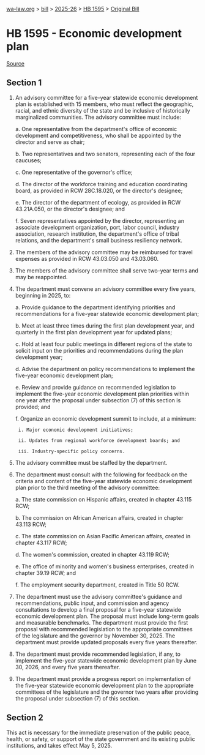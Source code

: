 [wa-law.org](/) > [bill](/bill/) > [2025-26](/bill/2025-26/) > [HB 1595](/bill/2025-26/hb/1595/) > [Original Bill](/bill/2025-26/hb/1595/1/)

# HB 1595 - Economic development plan

[Source](http://lawfilesext.leg.wa.gov/biennium/2025-26/Pdf/Bills/House%20Bills/1595.pdf)

## Section 1
1. An advisory committee for a five-year statewide economic development plan is established with 15 members, who must reflect the geographic, racial, and ethnic diversity of the state and be inclusive of historically marginalized communities. The advisory committee must include:

    a. One representative from the department's office of economic development and competitiveness, who shall be appointed by the director and serve as chair;

    b. Two representatives and two senators, representing each of the four caucuses;

    c. One representative of the governor's office;

    d. The director of the workforce training and education coordinating board, as provided in RCW 28C.18.020, or the director's designee;

    e. The director of the department of ecology, as provided in RCW 43.21A.050, or the director's designee; and

    f. Seven representatives appointed by the director, representing an associate development organization, port, labor council, industry association, research institution, the department's office of tribal relations, and the department's small business resiliency network.

2. The members of the advisory committee may be reimbursed for travel expenses as provided in RCW 43.03.050 and 43.03.060.

3. The members of the advisory committee shall serve two-year terms and may be reappointed.

4. The department must convene an advisory committee every five years, beginning in 2025, to:

    a. Provide guidance to the department identifying priorities and recommendations for a five-year statewide economic development plan;

    b. Meet at least three times during the first plan development year, and quarterly in the first plan development year for updated plans;

    c. Hold at least four public meetings in different regions of the state to solicit input on the priorities and recommendations during the plan development year;

    d. Advise the department on policy recommendations to implement the five-year economic development plan;

    e. Review and provide guidance on recommended legislation to implement the five-year economic development plan priorities within one year after the proposal under subsection (7) of this section is provided; and

    f. Organize an economic development summit to include, at a minimum:

        i. Major economic development initiatives;

        ii. Updates from regional workforce development boards; and

        iii. Industry-specific policy concerns.

5. The advisory committee must be staffed by the department.

6. The department must consult with the following for feedback on the criteria and content of the five-year statewide economic development plan prior to the third meeting of the advisory committee:

    a. The state commission on Hispanic affairs, created in chapter 43.115 RCW;

    b. The commission on African American affairs, created in chapter 43.113 RCW;

    c. The state commission on Asian Pacific American affairs, created in chapter 43.117 RCW;

    d. The women's commission, created in chapter 43.119 RCW;

    e. The office of minority and women's business enterprises, created in chapter 39.19 RCW; and

    f. The employment security department, created in Title 50 RCW.

7. The department must use the advisory committee's guidance and recommendations, public input, and commission and agency consultations to develop a final proposal for a five-year statewide economic development plan. The proposal must include long-term goals and measurable benchmarks. The department must provide the first proposal with recommended legislation to the appropriate committees of the legislature and the governor by November 30, 2025. The department must provide updated proposals every five years thereafter.

8. The department must provide recommended legislation, if any, to implement the five-year statewide economic development plan by June 30, 2026, and every five years thereafter.

9. The department must provide a progress report on implementation of the five-year statewide economic development plan to the appropriate committees of the legislature and the governor two years after providing the proposal under subsection (7) of this section.

## Section 2
This act is necessary for the immediate preservation of the public peace, health, or safety, or support of the state government and its existing public institutions, and takes effect May 5, 2025.
